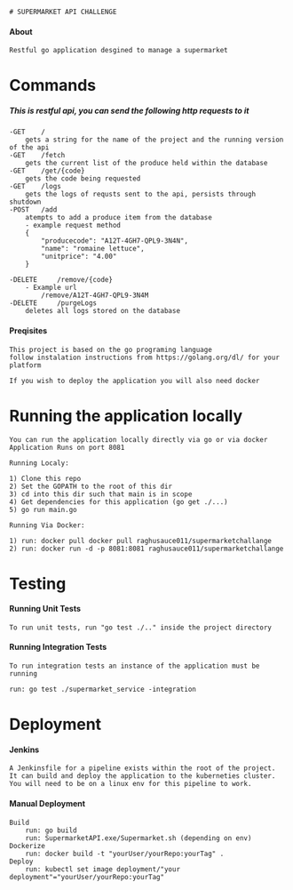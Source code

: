     # SUPERMARKET API CHALLENGE

#### About

	Restful go application desgined to manage a supermarket

   # Commands
##### This is restful api, you can send the following http requests to it
	-GET 	/
		gets a string for the name of the project and the running version of the api
	-GET 	/fetch
    	gets the current list of the produce held within the database
    -GET    /get/{code}
        gets the code being requested
    -GET    /logs
        gets the logs of requsts sent to the api, persists through shutdown
    -POST 	/add
    	atempts to add a produce item from the database
        - example request method
        {
			"producecode": "A12T-4GH7-QPL9-3N4N",
			"name": "romaine lettuce",
			"unitprice": "4.00"
		}
    
    -DELETE     /remove/{code}
    	- Example url
    		/remove/A12T-4GH7-QPL9-3N4M
    -DELETE     /purgeLogs
        deletes all logs stored on the database

#### Preqisites

	This project is based on the go programing language
    follow instalation instructions from https://golang.org/dl/ for your platform

    If you wish to deploy the application you will also need docker

# Running the application locally

    You can run the application locally directly via go or via docker
    Application Runs on port 8081

    Running Localy:

    1) Clone this repo
    2) Set the GOPATH to the root of this dir
    3) cd into this dir such that main is in scope
    4) Get dependencies for this application (go get ./...)
    5) go run main.go

    Running Via Docker:

    1) run: docker pull docker pull raghusauce011/supermarketchallange
    2) run:	docker run -d -p 8081:8081 raghusauce011/supermarketchallange

 # Testing
  #### Running Unit Tests
  	To run unit tests, run "go test ./.." inside the project directory
  #### Running Integration Tests
    To run integration tests an instance of the application must be running

    run: go test ./supermarket_service -integration
# Deployment
#### Jenkins
	A Jenkinsfile for a pipeline exists within the root of the project.
    It can build and deploy the application to the kuberneties cluster.
    You will need to be on a linux env for this pipeline to work.
#### Manual Deployment
	Build
    	run: go build
        run: SupermarketAPI.exe/Supermarket.sh (depending on env)
    Dockerize
    	run: docker build -t "yourUser/yourRepo:yourTag" .
    Deploy
    	run: kubectl set image deployment/"your deployment"="yourUser/yourRepo:yourTag"
